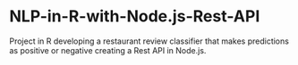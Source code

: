 # NLP-in-R-with-Node.js-Rest-API
Project in R developing a restaurant review classifier that makes predictions as positive or negative creating a Rest API in Node.js.
